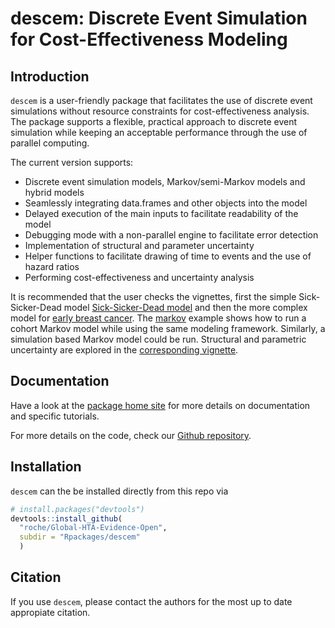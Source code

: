 
# descem: Discrete Event Simulation for Cost-Effectiveness Modeling

## Introduction

`descem` is a user-friendly package that facilitates the use of discrete
event simulations without resource constraints for cost-effectiveness
analysis. The package supports a flexible, practical approach to
discrete event simulation while keeping an acceptable performance
through the use of parallel computing.

The current version supports:

  - Discrete event simulation models, Markov/semi-Markov models and
    hybrid models
  - Seamlessly integrating data.frames and other objects into the model
  - Delayed execution of the main inputs to facilitate readability of
    the model
  - Debugging mode with a non-parallel engine to facilitate error
    detection
  - Implementation of structural and parameter uncertainty
  - Helper functions to facilitate drawing of time to events and the use
    of hazard ratios
  - Performing cost-effectiveness and uncertainty analysis

It is recommended that the user checks the vignettes, first the simple
Sick-Sicker-Dead model [Sick-Sicker-Dead
model](https://roche.github.io/Global-HTA-Evidence-Open/Rpackages/descem/docs/articles/example_ssd.html)
and then the more complex model for [early breast
cancer](https://roche.github.io/Global-HTA-Evidence-Open/Rpackages/descem/docs/articles/example_eBC.html).
The
[markov](https://roche.github.io/Global-HTA-Evidence-Open/Rpackages/descem/docs/articles/example_markov.html)
example shows how to run a cohort Markov model while using the same
modeling framework. Similarly, a simulation based Markov model could be
run. Structural and parametric uncertainty are explored in the
[corresponding
vignette](https://roche.github.io/Global-HTA-Evidence-Open/Rpackages/descem/docs/articles/example_uncertainty.html).

## Documentation

Have a look at the [package home
site](https://roche.github.io/Global-HTA-Evidence-Open/Rpackages/descem/docs/index.html)
for more details on documentation and specific tutorials.

For more details on the code, check our [Github
repository](https://github.com/Roche/Global-HTA-Evidence-Open/tree/master/Rpackages/descem).

## Installation

`descem` can the be installed directly from this repo via

``` r
# install.packages("devtools")
devtools::install_github(
  "roche/Global-HTA-Evidence-Open", 
  subdir = "Rpackages/descem"
  )
```

## Citation

If you use `descem`, please contact the authors for the most up to date
appropiate citation.
